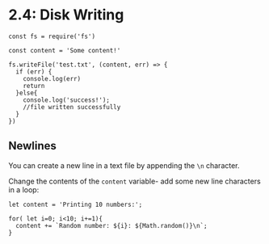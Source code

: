 # 2.4: Disk Writing

```text
const fs = require('fs')

const content = 'Some content!'

fs.writeFile('test.txt', (content, err) => {
  if (err) {
    console.log(err)
    return
  }else{
    console.log('success!');
    //file written successfully
  }
})
```

## Newlines

You can create a new line in a text file by appending the `\n` character.

Change the contents of the `content` variable- add some new line characters in a loop:

```text
let content = 'Printing 10 numbers:';

for( let i=0; i<10; i+=1){
  content += `Random number: ${i}: ${Math.random()}\n`;
}
```



